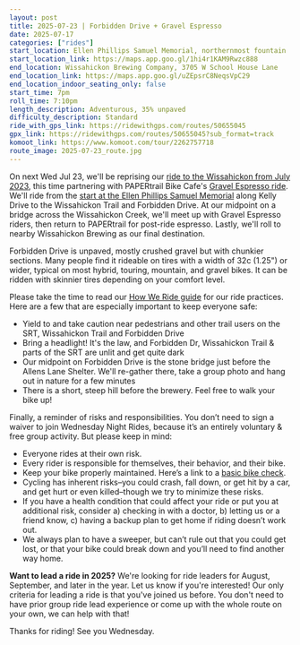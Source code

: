 ```yaml
---
layout: post
title: 2025-07-23 | Forbidden Drive + Gravel Espresso
date: 2025-07-17
categories: ["rides"]
start_location: Ellen Phillips Samuel Memorial, northernmost fountain
start_location_link: https://maps.app.goo.gl/1hi4r1KAM9Rwzc888
end_location: Wissahickon Brewing Company, 3705 W School House Lane
end_location_link: https://maps.app.goo.gl/uZEpsrC8NeqsVpC29
end_location_indoor_seating_only: false
start_time: 7pm
roll_time: 7:10pm
length_description: Adventurous, 35% unpaved
difficulty_description: Standard
ride_with_gps_link: https://ridewithgps.com/routes/50655045
gpx_link: https://ridewithgps.com/routes/50655045?sub_format=track
komoot_link: https://www.komoot.com/tour/2262757718
route_image: 2025-07-23_route.jpg
---
```


On next Wed Jul 23, we'll be reprising our [ride to the Wissahickon from July 2023](https://www.thetrellisphilly.com/wednesday-night-rides-goes-gravel/), this time partnering with PAPERtrail Bike Cafe's [Gravel Espresso ride](https://papertrailbikecafe.com/espresso-rides/). We'll ride from the [start at the Ellen Phillips Samuel Memorial](https://maps.app.goo.gl/1hi4r1KAM9Rwzc888) along Kelly Drive to the Wissahickon Trail and Forbidden Drive. At our midpoint on a bridge across the Wissahickon Creek, we'll meet up with Gravel Espresso riders, then return to PAPERtrail for post-ride espresso. Lastly, we'll roll to nearby Wissahickon Brewing as our final destination.

Forbidden Drive is unpaved, mostly crushed gravel but with chunkier sections. Many people find it rideable on tires with a width of 32c (1.25") or wider, typical on most hybrid, touring, mountain, and gravel bikes. It can be ridden with skinnier tires depending on your comfort level.

Please take the time to read our [How We Ride guide](/how-we-ride) for our ride practices. Here are a few that are especially important to keep everyone safe:

* Yield to and take caution near pedestrians and other trail users on the SRT, Wissahickon Trail and Forbidden Drive
* Bring a headlight! It's the law, and Forbidden Dr, Wissahickon Trail & parts of the SRT are unlit and get quite dark
* Our midpoint on Forbidden Drive is the stone bridge just before the Allens Lane Shelter. We'll re-gather there, take a group photo and hang out in nature for a few minutes
* There is a short, steep hill before the brewery. Feel free to walk your bike up!

Finally, a reminder of risks and responsibilities. You don’t need to sign a waiver to join Wednesday Night Rides, because it’s an entirely voluntary & free group activity. But please keep in mind:

* Everyone rides at their own risk.
* Every rider is responsible for themselves, their behavior, and their bike.
* Keep your bike properly maintained. Here’s a link to a [basic bike check](https://bikepgh.org/2017/03/09/bike-video-abc-quick-check/).
* Cycling has inherent risks–you could crash, fall down, or get hit by a car, and get hurt or even killed–though we try to minimize these risks.
* If you have a health condition that could affect your ride or put you at additional risk, consider a) checking in with a doctor, b) letting us or a friend know, c) having a backup plan to get home if riding doesn’t work out.
* We always plan to have a sweeper, but can’t rule out that you could get lost, or that your bike could break down and you’ll need to find another way home.

**Want to lead a ride in 2025?** We're looking for ride leaders for August, September, and later in the year. Let us know if you're interested! Our only criteria for leading a ride is that you've joined us before. You don't need to have prior group ride lead experience or come up with the whole route on your own, we can help with that!

Thanks for riding! See you Wednesday.

